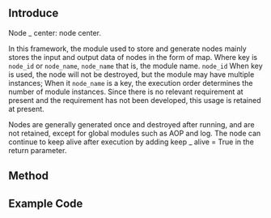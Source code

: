 ## Introduce

Node _ center: node center.

In this framework, the module used to store and generate nodes mainly stores the input and output data of nodes in the form of map. Where key is `node_id` or `node_name`, `node_name` that is, the module name. `node_id` When key is used, the node will not be destroyed, but the module may have multiple instances; When it `node_name` is a key, the execution order determines the number of module instances. Since there is no relevant requirement at present and the requirement has not been developed, this usage is retained at present.

Nodes are generally generated once and destroyed after running, and are not retained, except for global modules such as AOP and log. The node can continue to keep alive after execution by adding keep _ alive = True in the return parameter.



## Method




## Example Code


```python

```